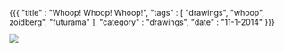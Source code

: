 {{{
    "title"    : "Whoop! Whoop! Whoop!",
    "tags"     : [ "drawings", "whoop", zoidberg", "futurama" ],
    "category" : "drawings",
    "date"     : "11-1-2014"
}}}

<img src="../img/posts/zoidberg.jpg"/>
